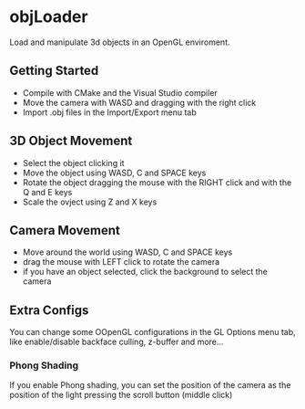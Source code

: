 # objLoader
Load and manipulate 3d objects in an OpenGL enviroment.
## Getting Started
 - Compile with CMake and the Visual Studio compiler
 - Move the camera with WASD and dragging with the right click
 - Import .obj files in the Import/Export menu tab
 ## 3D Object Movement
 - Select the object clicking it
 - Move the object using WASD, C and SPACE keys
 - Rotate the object dragging the mouse with the RIGHT click and with the Q and E keys
 - Scale the ovject using Z and X keys
 ## Camera Movement
 - Move around the world using WASD, C and SPACE keys
 - drag the mouse with LEFT click to rotate the camera
 - if you have an object selected, click the background to select the camera
 ## Extra Configs
 You can change some OOpenGL configurations in the GL Options menu tab, like enable/disable backface culling, z-buffer and more...
 ### Phong Shading
 If you enable Phong shading, you can set the position of the camera as the position of the light pressing the scroll button (middle click)
